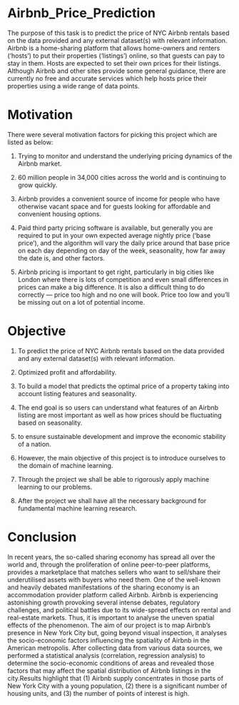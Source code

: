 # Airbnb_Price_Prediction
The purpose of this task is to predict the price of NYC Airbnb rentals based on the data provided and any external dataset(s) with relevant information.
Airbnb is a home-sharing platform that allows home-owners and renters (‘hosts’) to put their properties (‘listings’) online, so that guests can pay to stay in them. Hosts are expected to set their own prices for their listings. Although Airbnb and other sites provide some general guidance, there are currently no free and accurate services which help hosts price their properties using a wide range of data points.

# Motivation
There were several motivation factors for picking this project which are listed as below:
1. Trying to monitor and understand the underlying pricing dynamics of the Airbnb market.

2. 60 million people in 34,000 cities across the world and is continuing to grow quickly.

3. Airbnb provides a convenient source of income for people who have otherwise vacant space and for guests looking for affordable and convenient housing options.

4. Paid third party pricing software is available, but generally you are required to put in your own expected average nightly price (‘base price’), and the algorithm will vary the daily price around that base price on each day depending on day of the week, seasonality, how far away the date is, and other factors.

5. Airbnb pricing is important to get right, particularly in big cities like London where there is lots of competition and even small differences in prices can make a big difference. It is also a difficult thing to do correctly — price too high and no one will book. Price too low and you’ll be missing out on a lot of potential income.

# Objective
1. To  predict the price of NYC Airbnb rentals based on the data provided and any external dataset(s) with relevant information.

2. Optimized  profit and affordability. 

3. To build a model that predicts the optimal price of a property taking into account listing features and seasonality.
 
4. The end goal is so users can understand what features of an Airbnb listing are most important as well as how prices should be fluctuating based on seasonality.

5. to ensure sustainable development and improve the economic stability of a nation. 

6. However, the main objective of this project is to introduce ourselves to the domain of machine learning.

7. Through the project we shall be able to rigorously apply machine learning to our problems.

8. After the project we shall have all the necessary background for fundamental machine learning research.

# Conclusion
In recent years, the so-called sharing economy has spread all over the world and, through the proliferation of online peer-to-peer platforms, provides a marketplace that matches sellers who want to sell/share their underutilised assets with buyers who need them. One of the well-known and heavily debated manifestations of the sharing economy is an accommodation provider platform called Airbnb. Airbnb is experiencing astonishing growth provoking several intense debates, regulatory challenges, and political battles due to its wide-spread effects on rental and real-estate markets. Thus, it is important to analyse the uneven spatial effects of the phenomenon.
The aim of our project is to map Airbnb’s presence in New York City but, going beyond visual inspection, it analyses the socio-economic factors influencing the spatiality of Airbnb in the American metropolis. After collecting data from various data sources, we performed a statistical analysis (correlation, regression analysis) to determine the socio-economic conditions of areas and revealed those factors that may affect the spatial distribution of Airbnb listings in the city.Results highlight that (1) Airbnb supply concentrates in those parts of New York City with a young population, (2) there is a significant number of housing units, and (3) the number of points of interest is high.

